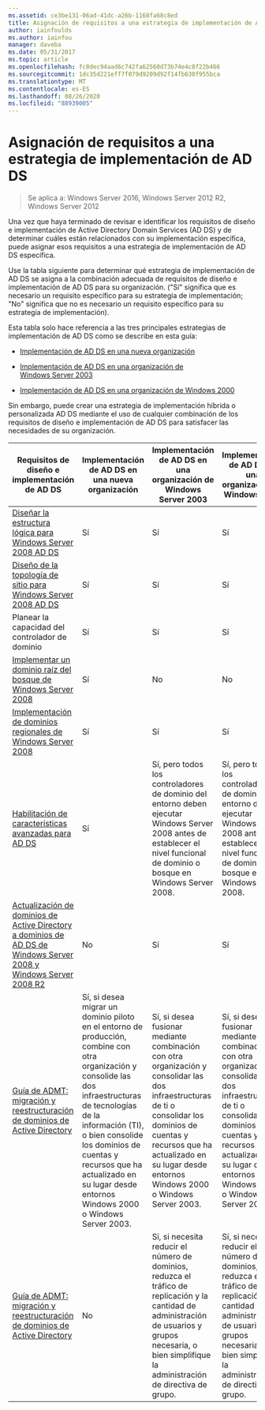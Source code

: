 ```yaml
---
ms.assetid: ce3be131-06ad-41dc-a26b-1168fa68c8ed
title: Asignación de requisitos a una estrategia de implementación de AD DS
author: iainfoulds
ms.author: iainfou
manager: daveba
ms.date: 05/31/2017
ms.topic: article
ms.openlocfilehash: fc8dec94aad6c742fa62560d73b74e4c8f22b466
ms.sourcegitcommit: 1dc35d221eff7f079d9209d92f14fb630f955bca
ms.translationtype: MT
ms.contentlocale: es-ES
ms.lasthandoff: 08/26/2020
ms.locfileid: "88939005"
---
```

# <a name="mapping-your-requirements-to-an-ad-ds-deployment-strategy"></a>Asignación de requisitos a una estrategia de implementación de AD DS

> Se aplica a: Windows Server 2016, Windows Server 2012 R2, Windows Server 2012

Una vez que haya terminado de revisar e identificar los requisitos de diseño e implementación de Active Directory Domain Services (AD DS) y de determinar cuáles están relacionados con su implementación específica, puede asignar esos requisitos a una estrategia de implementación de AD DS específica.

Use la tabla siguiente para determinar qué estrategia de implementación de AD DS se asigna a la combinación adecuada de requisitos de diseño e implementación de AD DS para su organización. ("Sí" significa que es necesario un requisito específico para su estrategia de implementación; "No" significa que no es necesario un requisito específico para su estrategia de implementación).

Esta tabla solo hace referencia a las tres principales estrategias de implementación de AD DS como se describe en esta guía:

-   [Implementación de AD DS en una nueva organización](../../ad-ds/plan/Deploying-AD-DS-in-a-New-Organization.md)

-   [Implementación de AD DS en una organización de Windows Server 2003](../../ad-ds/plan/Deploying-AD-DS-in-a-Windows-Server-2003-Organization.md)

-   [Implementación de AD DS en una organización de Windows 2000](../../ad-ds/plan/Deploying-AD-DS-in-a-Windows-2000-Organization.md)

Sin embargo, puede crear una estrategia de implementación híbrida o personalizada AD DS mediante el uso de cualquier combinación de los requisitos de diseño e implementación de AD DS para satisfacer las necesidades de su organización.

| Requisitos de diseño e implementación de AD DS | Implementación de AD DS en una nueva organización | Implementación de AD DS en una organización de Windows Server 2003 | Implementación de AD DS en una organización de Windows 2000 |
| ---------------------------------------- | ------------------------------------- | ----------------------------------------------------- |----------------------------------------------- |
| [Diseñar la estructura lógica para Windows Server 2008 AD DS](/previous-versions/windows/it-pro/windows-server-2008-r2-and-2008/cc770806(v=ws.10)) | Sí | Sí | Sí |
| [Diseño de la topología de sitio para Windows Server 2008 AD DS](Designing-the-Site-Topology.md) | Sí | Sí | Sí |
| Planear la capacidad del controlador de dominio | Sí | Sí | Sí |
| [Implementar un dominio raíz del bosque de Windows Server 2008](/previous-versions/windows/it-pro/windows-server-2008-r2-and-2008/cc731174(v=ws.10)) | Sí | No | No |
| [Implementación de dominios regionales de Windows Server 2008](/previous-versions/windows/it-pro/windows-server-2008-r2-and-2008/cc755118(v=ws.10)) | Sí | Sí | Sí |
| [Habilitación de características avanzadas para AD DS](../../ad-ds/plan/Enabling-Advanced-Features-for-AD-DS.md) | Sí |Sí, pero todos los controladores de dominio del entorno deben ejecutar Windows Server 2008 antes de establecer el nivel funcional de dominio o bosque en Windows Server 2008. | Sí, pero todos los controladores de dominio del entorno deben ejecutar Windows Server 2008 antes de establecer el nivel funcional de dominio o bosque en Windows Server 2008. |
| [Actualización de dominios de Active Directory a dominios de AD DS de Windows Server 2008 y Windows Server 2008 R2](/previous-versions/windows/it-pro/windows-server-2008-r2-and-2008/cc731188(v=ws.10)) | No | Sí | Sí |
| [Guía de ADMT: migración y reestructuración de dominios de Active Directory](/previous-versions/windows/it-pro/windows-server-2008-r2-and-2008/cc974332(v=ws.10)) | Sí, si desea migrar un dominio piloto en el entorno de producción, combine con otra organización y consolide las dos infraestructuras de tecnologías de la información (TI), o bien consolide los dominios de cuentas y recursos que ha actualizado en su lugar desde entornos Windows 2000 o Windows Server 2003. | Sí, si desea fusionar mediante combinación con otra organización y consolidar las dos infraestructuras de ti o consolidar los dominios de cuentas y recursos que ha actualizado en su lugar desde entornos Windows 2000 o Windows Server 2003. | Sí, si desea fusionar mediante combinación con otra organización y consolidar las dos infraestructuras de ti o consolidar los dominios de cuentas y recursos que ha actualizado en su lugar desde entornos Windows 2000 o Windows Server 2003. |
| [Guía de ADMT: migración y reestructuración de dominios de Active Directory](/previous-versions/windows/it-pro/windows-server-2008-r2-and-2008/cc974332(v=ws.10)) | No | Sí, si necesita reducir el número de dominios, reduzca el tráfico de replicación y la cantidad de administración de usuarios y grupos necesaria, o bien simplifique la administración de directiva de grupo. | Sí, si necesita reducir el número de dominios, reduzca el tráfico de replicación y la cantidad de administración de usuarios y grupos necesaria, o bien simplifique la administración de directiva de grupo. |
